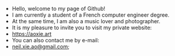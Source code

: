 - Hello, welcome to my page of Github!
- I am currently a student of a French computer engineer degree.
- At the same time, I am also a music lover and photographer.
- It is my pleasure to invite you to visit my private website: 
- https://aoxie.art
- You can also contact me by e-mail: 
- neil.xie.ao@gmail.com;

<!---
CestMerNeil/CestMerNeil is a ✨ special ✨ repository because its `README.md` (this file) appears on your GitHub profile.
You can click the Preview link to take a look at your changes.
--->

